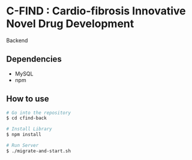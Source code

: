# C-FIND : Cardio-fibrosis Innovative Novel Drug Development
Backend
## Dependencies
* MySQL
* npm
## How to use
```bash
# Go into the repository
$ cd cfind-back

# Install Library
$ npm install

# Run Server
$ ./migrate-and-start.sh
```